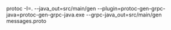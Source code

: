 protoc -I=. --java_out=src/main/gen --plugin=protoc-gen-grpc-java=protoc-gen-grpc-java.exe --grpc-java_out=src/main/gen messages.proto